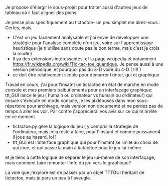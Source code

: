Je propose d'élargir le sous-projet pour traiter aussi d'autres jeux de tableau où il faut aligner des pions 

Je pense plus spécifiquement au tictactoe- un peu simplet me direz-vous . Certes, mais

* C'est un jeu facilement analysable et j'ai envie de développer une stratégie pour l'analyse complète d'un jeu, 
voire sur l'apprentissage heuristique (je n'utilise sans doute pas le bon terme, mais c'est je crois la mode )
* Il ya des extensions intéressantes, cf la page wikipedia 
et notamment https://fr.wikipedia.org/wiki/Tic-tac-toe_quantique. 
Je pense aussi à une version périodique. et pourquoi pas du 3-D voire du 4-D ( !!!! )
* ce doit être relativement simple pour démarrer tkinter, gui et graphique

Travail en cours, j'ai pour l'insatnt un tictactoe en état de marche en mode console et mes premiers balbutiements pour un interfaçage graphique: ttt_GUI lance le jeu ( humain ou ordinateur vs humain ou ordinateur) qui ensuie s'éxécute en mode console,
je les ai déposés dans  mon sous-répertoire pour archivage, mais version non documenté et ne perdez pas de temps à aller les voir.
Par contre j'apprécierai vos avis sur ce qui m'arrête en ce moment
* tictactoe.py gère la logique du jeu ( y compris la stratégie de l'ordinateur, mais cela reste à faire, pour l'instant et comme puissance4 il joue au hasard, lol )
* ttt_GUI est l'interface graphique qui pour l'instant se limite au choix de qui joue, et qui passe la main à tictacttoe pour le jeu lui-même

et je tiens à cette logique de séparer le jeu lui-même de son interfaçage, mais comment faire remonter l'info du jeu vers le graphique?

La voie que j'explore est de passer par un objet TTTGUI héritant de tictactoe, mais je pars un peu à l'aveugle.

